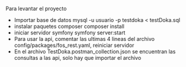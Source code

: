Para levantar el proyecto

- Importar base de datos
  mysql -u usuario -p testdoka < testDoka.sql
- instalar paquetes composer
  composer install
- iniciar servidor symfony
  symfony server:start
- Para usar la api, comentar las ultimas 4 lineas del archivo config/packages/fos_rest.yaml, reiniciar servidor
- En el archivo TestDoka.postman_collection.json se encuentran las consultas a las api, solo hay que importar el archivo
